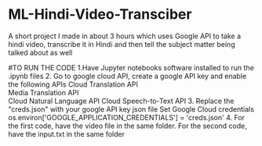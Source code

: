 # ML-Hindi-Video-Transciber
A short project I made in about 3 hours which uses Google API to take a hindi video, transcribe it in Hindi and then tell the subject matter being talked about as well

#TO RUN THE CODE
1.Have Jupyter notebooks software installed to run the .ipynb files
2. Go to google cloud API, create a google API key and enable the following APIs
Cloud Translation API	
Media Translation API	
Cloud Natural Language API
Cloud Speech-to-Text API
3. Replace the "creds.json" with your google API key json file
  Set Google Cloud credentials
os.environ['GOOGLE_APPLICATION_CREDENTIALS'] = 'creds.json'
4. For the first code, have the video file in the same folder.
    For the second code, have the input.txt in the same folder
